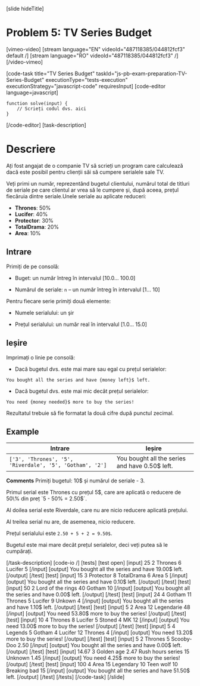 [slide hideTitle]

# Problem 5: TV Series Budget

[vimeo-video]
[stream language="EN" videoId="487118385/044812fcf3" default /]
[stream language="RO" videoId="487118385/044812fcf3"  /]
[/video-vimeo]

[code-task title="TV Series Budget" taskId="js-pb-exam-preparation-TV-Series-Budget" executionType="tests-execution" executionStrategy="javascript-code" requiresInput]
[code-editor language=javascript]
```
function solve(input) {
	// Scrieți codul dvs. aici
}
```
[/code-editor]
[task-description]
# Descriere
Ați fost angajat de o companie TV să scrieți un program care calculează dacă este posibil pentru clienții săi să cumpere serialele sale TV. 

Veți primi un număr, reprezentând bugetul clientului, numărul total de titluri de seriale pe care clientul ar vrea să le cumpere și, după aceea, prețul fiecăruia dintre seriale.Unele seriale au aplicate reduceri:

- **Thrones**: 50\%
- **Lucifer**: 40\%	
- **Protector**: 30\%
- **TotalDrama**: 20\%
- **Area**: 10\%

## Intrare
Primiți de pe consolă:

- Buget: un număr întreg în intervalul \[10.0… 100.0\]

- Numărul de seriale: `n` – un număr întreg în intervalul \[1… 10\]

Pentru fiecare serie primiți două elemente:

- Numele serialului: un șir

- Prețul serialului: un număr real în intervalul \[1.0… 15.0\]

## Ieșire
Imprimați o linie pe consolă:

- Dacă bugetul dvs. este mai mare sau egal cu prețul serialelor:

`You bought all the series and have {money left}$ left.`

- Dacă bugetul dvs. este mai mic decât prețul serialelor: 

`You need {money needed}$ more to buy the series!`

Rezultatul trebuie să fie formatat la două cifre după punctul zecimal. 

## Example

| **Intrare** | **Ieșire** |
| --- | --- |
|`['3', 'Thrones', '5', 'Riverdale', '5', 'Gotham', '2']`| You bought all the series and have 0.50$ left.|

**Comments**
Primiți bugetul: 10$ și numărul de seriale - 3.

Primul serial este Thrones cu prețul 5$, care are aplicată o reducere de 50\% din preț `5 - 50% = 2.50$`. 

Al doilea serial este Riverdale, care nu are nicio reducere aplicată prețului.

Al treilea serial nu are, de asemenea, nicio reducere.

Prețul serialului este `2.50 + 5 + 2 = 9.50$`. 

Bugetul este mai mare decât prețul serialelor, deci veți putea să le cumpărați.

[/task-description]
[code-io /]
[tests]
[test open]
[input]
25
2
Thrones
6
Lucifer
5
[/input]
[output]
You bought all the series and have 19.00$ left.
[/output]
[/test]
[test]
[input]
15
3
Protector
8
TotalDrama
6
Area
5
[/input]
[output]
You bought all the series and have 0.10$ left.
[/output]
[/test]
[test]
[input]
50
2
Lord of the rings
40
Gotham
10
[/input]
[output]
You bought all the series and have 0.00$ left.
[/output]
[/test]
[test]
[input]
24
4
Gotham
11
Thrones
5
Lucifer
9
Unkown
4
[/input]
[output]
You bought all the series and have 1.10$ left.
[/output]
[/test]
[test]
[input]
5
2
Area
12
Legendarie
48
[/input]
[output]
You need 53.80$ more to buy the series!
[/output]
[/test]
[test]
[input]
10
4
Thrones
8
Lucifer
5
Stoned
4
MK
12
[/input]
[output]
You need 13.00$ more to buy the series!
[/output]
[/test]
[test]
[input]
5
4
Legends
5
Gotham
4
Lucifer
12
Thrones
4
[/input]
[output]
You need 13.20$ more to buy the series!
[/output]
[/test]
[test]
[input]
5
2
Thrones
5
Scooby-Doo
2.50
[/input]
[output]
You bought all the series and have 0.00$ left.
[/output]
[/test]
[test]
[input]
14.67
3
Golden age
2.47
Rush hours series
15
Unknown
1.45
[/input]
[output]
You need 4.25$ more to buy the series!
[/output]
[/test]
[test]
[input]
100
4
Area
15
Legendary
10
Teen wolf
10
Breaking bad
15
[/input]
[output]
You bought all the series and have 51.50$ left.
[/output]
[/test]
[/tests]
[/code-task]
[/slide]
